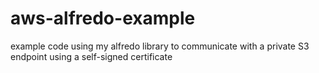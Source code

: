 # aws-alfredo-example
example code using my alfredo library to communicate with a private S3 endpoint using a self-signed certificate

